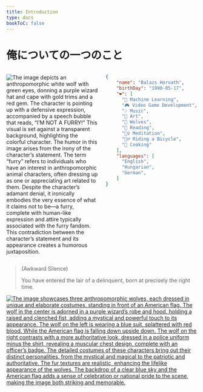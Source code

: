 ```yaml
---
title: Introduction
type: docs
bookToC: false
---
```


<!-- markdownlint-disable MD009 MD025 MD033 -->

# 俺についての一つのこと

<div style="display: flex; flex-wrap: wrap; justify-content: space-between;">
  <div style="flex: 1; margin-right: 10px;">

![The image depicts an anthropomorphic white wolf with green eyes, donning a purple wizard hat and cape with gold trims and a red gem. The character is pointing up with a defensive expression, accompanied by a speech bubble that reads, “I’M NOT A FURRY!” This visual is set against a transparent background, highlighting the colorful character. The humor in this image arises from the irony of the character’s statement. The term “furry” refers to individuals who have an interest in anthropomorphic animal characters, often dressing up as one or appreciating art related to them. Despite the character’s adamant denial, it ironically embodies the very essence of what it claims not to be—a furry, complete with human-like expression and attire typically associated with the furry fandom. This contradiction between the character’s statement and its appearance creates a humorous juxtaposition.](/images/kade-point-up-not-a-furry.png)

  </div>
  <div style="flex: 1; margin-left: 10px;">

```json
{
    "name": "Balazs Horvath",
    "birthDay": "1990-05-17",
    "❤️": [
      "🧠 Machine Learning",
      "🎮 Video Game Development",
      "🎶 Music",
      "🎨 Art",
      "🐺 Wolves",
      "📖 Reading",
      "🧘‍♀️ Meditation",
      "🚴‍♂️ Riding a Bicycle",
      "🧁 Cooking"
    ],
    "languages": [
      "English",
      "Hungarian",
      "German",
    ]
}
```

  </div>
</div>

> (Awkward Silence)
> 
> You have entered the lair of a delinquent, born at precisely the right time.

<div id="quote-container"></div>

<script src="js/quotes.js"></script>

<div style="display: flex; justify-content: center;">
    <a href="https://cringe.live/docs/yiff_toolkit">
        <img alt="The image showcases three anthropomorphic wolves, each dressed in unique and elaborate costumes, standing in front of an American flag. The wolf in the center is adorned in a purple wizard’s robe and hood, holding a raised and clenched fist, adding a mystical and powerful touch to its appearance. The wolf on the left is wearing a blue suit, splattered with red blood. While the American flag is falling down upside down. The wolf on the right contrasts with a more authoritative look, dressed in a police uniform minus the shirt, revealing a muscular chest design, complete with an officer’s badge. The detailed costumes of these characters bring out their distinct personalities, from the mystical and magical to the patriotic and authoritative. The fur textures are realistic, enhancing the lifelike appearance of the wolves. The backdrop of a clear blue sky and the American flag adds a sense of celebration or national pride to the scene, making the image both striking and memorable." src="https://huggingface.co/k4d3/yiff_toolkit/resolve/main/static/pny/00000215-07150016e.png">
    </a>
</div>
